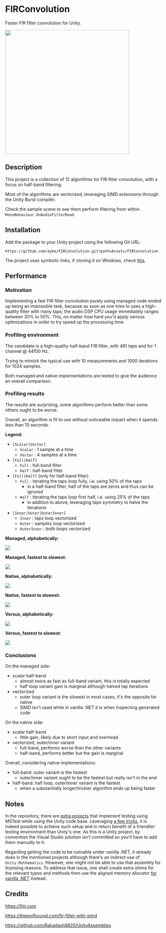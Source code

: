 # FIRConvolution

Faster FIR filter convolution for Unity.

<img src="Wiki/header.png" width="400"/>

## Description

This project is a collection of 12 algorithms for FIR filter convolution, with a focus on half-band filtering.

Most of the algorithms are vectorized, leveraging SIMD extensions through the Unity Burst compiler.

Check the sample scene to see them perform filtering from within `MonoBehaviour.OnAudioFilterRead`.


## Installation

Add the package to your Unity project using the following Git URL: 

`https://github.com/aybe/FIRConvolution.git?path=Assets/FIRConvolution`

The project uses symbolic links, if cloning it on Windows, check [this](https://stackoverflow.com/questions/5917249/git-symbolic-links-in-windows/59761201#59761201).

## Performance

### Motivation

Implementing a fast FIR filter convolution purely using managed code ended up being an impossible task, because as soon as one tries to uses a high-quality filter with many taps; the audio DSP CPU usage immediately ranges between 30% to 50%. This, no matter how hard you'd apply various optimizations in order to try speed up the processing time.

### Profiling environment

The candidate is a high-quality half-band FIR filter, with 461 taps and for 1 channel @ 44100 Hz.

Trying to mimick the typical use with 10 measurements and 1000 iterations for 1024 samples.

Both managed and native implementations are tested to give the audience an overall comparison.

### Profiling results

The results are surprising, some algorithms perform better than some others ought to be worse.

Overall, an algorithm is fit to use without noticeable impact when it spends less than 10 seconds.


**Legend:**

- `[Scalar|Vector]`
  - `Scalar` : 1 sample at a time
  - `Vector` : 4 samples at a time
- `[Full|Half]`
  - `Full` : full-band filter
  - `Half` : half-band filter
- `[Full|Half]` (only for half-band filter)
  - `Full` : iterating the taps loop fully, i.e. using 50% of the taps
    - in a half-band filter, half of the taps are zeros and thus can be ignored
  - `Half` : iterating the taps loop first half, i.e. using 25% of the taps
    - in addition to above, leveraging taps symmetry to halve the iterations
- `[Inner|Outer|OuterInner]`
  - `Inner` : taps loop vectorized
  - `Outer` : samples loop vectorized
  - `OuterInner` : both loops vectorized

**Managed, alphabetically:**

<img src="Wiki\managed-abc.png"/>

**Managed, fastest to slowest:**

<img src="Wiki\managed-spd.png"/>

**Native, alphabetically:**

<img src="Wiki\native-abc.png"/>

**Native, fastest to slowest:**

<img src="Wiki\native-spd.png"/>

**Versus, alphabetically:**

<img src="Wiki\vs-abc.png"/>

**Versus, fastest to slowest:**

<img src="Wiki\vs-spd.png"/>

### Conclusions

On the managed side:
- scalar half-band
  - almost twice as fast as full-band variant, this is totally expected
  - half loop variant gain is marginal although halved tap iterations 
- vectorized
  - outer loop variant is the slowest in most cases, it's the opposite for native
  - SIMD isn't used while in vanilla .NET it is when inspecting generated code

On the native side:
- scalar half-band
  - little gain, likely due to short input and overhead
- vectorized, outer/inner variant
  - full-band, performs worse than the other variants
  - half-band, performs better but the gain is marginal

Overall, considering native implementations:
- full-band: outer variant is the fastest
  - outer/inner variant ought to be the fastest but really isn't in the end
- half-band: half loop, outer/inner variant is the fastest
  - when a substantially longer/trickier algorithm ends up being faster

## Notes

In the repository, there are [extra projects](Projects) that implement testing using MSTest while using the Unity code base. Leveraging [a few tricks](Projects/FIRConvolution/Fakes), it is indeed possible to achieve such setup and in return benefit of a friendlier testing environment than Unity's one. As this is a Unity project, by convention the Visual Studio solution isn't committed so you'll have to add them manually to it.

Regarding getting the code to be runnable under vanilla .NET, it already does in the mentioned projects although there's an indirect use of `Unity.Mathematics`. However, one might not be able to use that assembly for licensing reasons. To address that issue, one shall create extra shims for the relevant types and methods then use the aligned memory allocator [for vanilla .NET](Assets/FIRConvolution/Runtime/MemoryAllocatorNet.cs) instead.

## Credits

https://fiiir.com

https://thewolfsound.com/fir-filter-with-simd

https://github.com/Rabadash8820/UnityAssemblies

